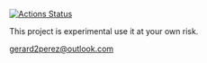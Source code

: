 [![Actions Status](https://github.com/gerard2p/kaenjs-core/workflows/Release/badge.svg)](https://github.com/gerard2p/kaenjs-core/actions)

This project is experimental use it at your own risk.

gerard2perez@outlook.com
